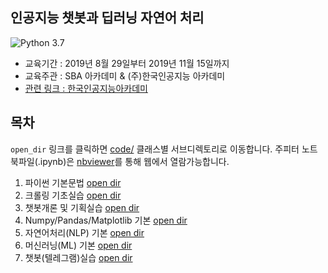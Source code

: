 ## 인공지능 챗봇과 딥러닝 자연어 처리

![Python 3.7](https://img.shields.io/badge/Python-3.7-blue.svg?style=plastic)

- 교육기간 : 2019년 8월 29일부터 2019년 11월 15일까지
- 교육주관 : SBA 아카데미 &amp; (주)한국인공지능 아카데미
- [관련 링크 : 한국인공지능아카데미](https://www.ai-academy.ai/chatbot4)


## 목차

`open_dir` 링크를 클릭하면 [code/](code/) 클래스별 서브디렉토리로 이동합니다. 
주피터 노트북파일(.ipynb)은 [nbviewer](https://nbviewer.jupyter.org/)를 통해 웹에서 열람가능합니다.

1. 파이썬 기본문법 [open dir](./01_python_class)
2. 크롤링 기초실습 [open dir](./02_crawling_class)
3. 챗봇개론 및 기획실습 [open dir](./03_planning_class)
4. Numpy/Pandas/Matplotlib 기본 [open dir](./04_data_class)
5. 자연어처리(NLP) 기본 [open dir](./05_nlp_class)
6. 머신러닝(ML) 기본 [open dir](./06_ml_class)
7. 챗봇(텔레그램)실습 [open dir](./07_chatbot_class)
